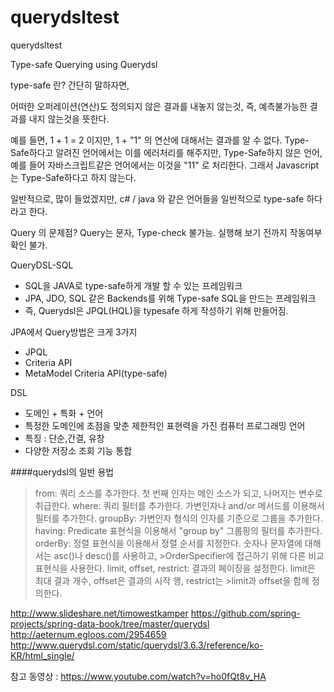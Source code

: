 # querydsltest
querydsltest

Type-safe Querying using Querydsl

type-safe 란?
간단히 말하자면,

어떠한 오퍼레이션(연산)도 정의되지 않은 결과를 내놓지 않는것, 즉, 예측불가능한 결과를 내지 않는것을 뜻한다.

예를 들면, 
1 + 1 = 2 이지만, 1 + "1" 의 연산에 대해서는 결과를 알 수 없다. 
Type-Safe하다고 알려진 언어에서는 이를 에러처리를 해주지만, 
Type-Safe하지 않은 언어, 예를 들어 자바스크립트같은 언어에서는 이것을 "11" 로 처리한다. 
그래서 Javascript는 Type-Safe하다고 하지 않는다.

일반적으로, 많이 들었겠지만, c# / java 와 같은 언어들을 일반적으로 type-safe 하다라고 한다.


Query 의 문제점?
Query는 문자, Type-check 불가능.
실행해 보기 전까지 작동여부확인 불가.

QueryDSL-SQL
- SQL을 JAVA로 type-safe하게 개발 할 수 있는 프레임워크
- JPA, JDO, SQL 같은 Backends를 위해 Type-safe SQL을 만드는 프레임워크
- 즉, Querydsl은 JPQL(HQL)을 typesafe 하게 작성하기 위해 만들어짐.

JPA에서 Query방법은 크게 3가지
- JPQL
- Criteria API
- MetaModel Criteria API(type-safe)


DSL
- 도메인 + 특화 + 언어
- 특정한 도메인에 초점을 맞춘 제한적인 표현력을 가진 컴퓨터 프로그래밍 언어
- 특징 : 단순,간결, 유창
- 다양한 저장소 조회 기능 통합

####querydsl의 일반 용법
>from: 쿼리 소스를 추가한다. 첫 번째 인자는 메인 소스가 되고, 나머지는 변수로 취급한다.
>where: 쿼리 필터를 추가한다. 가변인자나 and/or 메서드를 이용해서 필터를 추가한다.
>groupBy: 가변인자 형식의 인자를 기준으로 그룹을 추가한다.
>having: Predicate 표현식을 이용해서 "group by" 그룹핑의 필터를 추가한다.
>orderBy: 정렬 표현식을 이용해서 정렬 순서를 지정한다. 숫자나 문자열에 대해서는 asc()나 desc()를 사용하고, >OrderSpecifier에 접근하기 위해 다른 비교 표현식을 사용한다.
>limit, offset, restrict: 결과의 페이징을 설정한다. limit은 최대 결과 개수, offset은 결과의 시작 행, restrict는 >limit과 offset을 함께 정의한다.



http://www.slideshare.net/timowestkamper
https://github.com/spring-projects/spring-data-book/tree/master/querydsl
http://aeternum.egloos.com/2954659
http://www.querydsl.com/static/querydsl/3.6.3/reference/ko-KR/html_single/

참고 동영상 : https://www.youtube.com/watch?v=ho0fQt8v_HA

